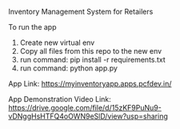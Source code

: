 Inventory Management System for Retailers

To run the app
1. Create new virtual env
2. Copy all files from this repo to the new env
3. run command: pip install -r requirements.txt
4. run command: python app.py

App Link:
https://myinventoryapp.apps.pcfdev.in/

App Demonstration Video Link:
https://drive.google.com/file/d/15zKF9PuNu9-vDNggHsHTFQ4oOWN9eSlD/view?usp=sharing
